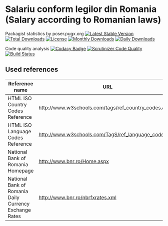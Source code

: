 Salariu conform legilor din Romania (Salary according to Romanian laws)
=======

Packagist statistics by poser.pugx.org
[![Latest Stable Version](https://poser.pugx.org/danielgp/salariu/v/stable)](https://packagist.org/packages/danielgp/salariu)
[![Total Downloads](https://poser.pugx.org/danielgp/salariu/downloads)](https://packagist.org/packages/danielgp/salariu)
[![License](https://poser.pugx.org/danielgp/salariu/license)](https://packagist.org/packages/danielgp/salariu)
[![Monthly Downloads](https://poser.pugx.org/danielgp/salariu/d/monthly)](https://packagist.org/packages/danielgp/salariu)
[![Daily Downloads](https://poser.pugx.org/danielgp/salariu/d/daily)](https://packagist.org/packages/danielgp/salariu)

Code quality analysis
[![Codacy Badge](https://api.codacy.com/project/badge/grade/64699aced39e448fb0203f0a64059aee)](https://www.codacy.com/app/danielpopiniuc/salariu)
[![Scrutinizer Code Quality](https://scrutinizer-ci.com/g/danielgp/salariu/badges/quality-score.png?b=master)](https://scrutinizer-ci.com/g/danielgp/salariu/?branch=master)
[![Build Status](https://scrutinizer-ci.com/g/danielgp/salariu/badges/build.png?b=master)](https://scrutinizer-ci.com/g/danielgp/salariu/build-status/master)

## Used references

Reference name | URL
-------------- | ---
HTML ISO Country Codes Reference | http://www.w3schools.com/tags/ref_country_codes.asp
HTML ISO Language Codes Reference | http://www.w3schools.com/TagS/ref_language_codes.asp
National Bank of Romania Homepage | http://www.bnr.ro/Home.aspx
National Bank of Romania Daily Currency Exchange Rates | http://www.bnr.ro/nbrfxrates.xml
